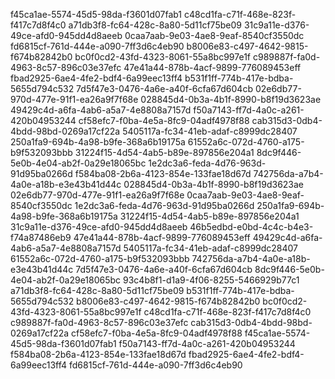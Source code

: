 f45ca1ae-5574-45d5-98da-f3601d07fab1
c48cd1fa-c71f-468e-823f-f417c7d8f4c0
a71db3f8-fc64-428c-8a80-5d11cf75be09
31c9a11e-d376-49ce-afd0-945dd4d8aeeb
0caa7aab-9e03-4ae8-9eaf-8540cf3550dc
fd6815cf-761d-444e-a090-7ff3d6c4eb90
b8006e83-c497-4642-9815-f674b82842b0
bc0f0cd2-43fd-4323-8061-55a8bc997e1f
c989887f-fa0d-4963-8c57-896c03e37efc
47e41a44-878b-4acf-9899-776089453eff
fbad2925-6ae4-4fe2-bdf4-6a99eec13ff4
b531f1ff-774b-417e-bdba-5655d794c532
7d5f47e3-0476-4a6e-a40f-6cfa67d604cb
02e6db77-970d-477e-91f1-ea26a9f7f68e
028845d4-0b3a-4b1f-8990-b8f19d3623ae
49429c4d-a6fa-4ab6-a5a7-4e8808a7157d
f50a7143-ff7d-4a0c-a261-420b04953244
cf58efc7-f0ba-4e5a-8fc9-04adf4978f88
cab315d3-0db4-4bdd-98bd-0269a17cf22a
5405117a-fc34-41eb-adaf-c8999dc28407
250a1fa9-694b-4a98-b9fe-368a6b19175a
61552a6c-072d-4760-a175-b9f532093bbb
31224f15-4d54-4ab5-b89e-897856e204a1
8dc9f446-5e0b-4e04-ab2f-0a29e18065bc
1e2dc3a6-feda-4d76-963d-91d95ba0266d
f584ba08-2b6a-4123-854e-133fae18d67d
742756da-a7b4-4a0e-a18b-e3e43b41d44c
028845d4-0b3a-4b1f-8990-b8f19d3623ae
02e6db77-970d-477e-91f1-ea26a9f7f68e
0caa7aab-9e03-4ae8-9eaf-8540cf3550dc
1e2dc3a6-feda-4d76-963d-91d95ba0266d
250a1fa9-694b-4a98-b9fe-368a6b19175a
31224f15-4d54-4ab5-b89e-897856e204a1
31c9a11e-d376-49ce-afd0-945dd4d8aeeb
46b5edbd-e0bd-4c4c-b4e3-f74a87486eb9
47e41a44-878b-4acf-9899-776089453eff
49429c4d-a6fa-4ab6-a5a7-4e8808a7157d
5405117a-fc34-41eb-adaf-c8999dc28407
61552a6c-072d-4760-a175-b9f532093bbb
742756da-a7b4-4a0e-a18b-e3e43b41d44c
7d5f47e3-0476-4a6e-a40f-6cfa67d604cb
8dc9f446-5e0b-4e04-ab2f-0a29e18065bc
93c4b8f1-d1a9-4f06-8255-5466929b77c1
a71db3f8-fc64-428c-8a80-5d11cf75be09
b531f1ff-774b-417e-bdba-5655d794c532
b8006e83-c497-4642-9815-f674b82842b0
bc0f0cd2-43fd-4323-8061-55a8bc997e1f
c48cd1fa-c71f-468e-823f-f417c7d8f4c0
c989887f-fa0d-4963-8c57-896c03e37efc
cab315d3-0db4-4bdd-98bd-0269a17cf22a
cf58efc7-f0ba-4e5a-8fc9-04adf4978f88
f45ca1ae-5574-45d5-98da-f3601d07fab1
f50a7143-ff7d-4a0c-a261-420b04953244
f584ba08-2b6a-4123-854e-133fae18d67d
fbad2925-6ae4-4fe2-bdf4-6a99eec13ff4
fd6815cf-761d-444e-a090-7ff3d6c4eb90

